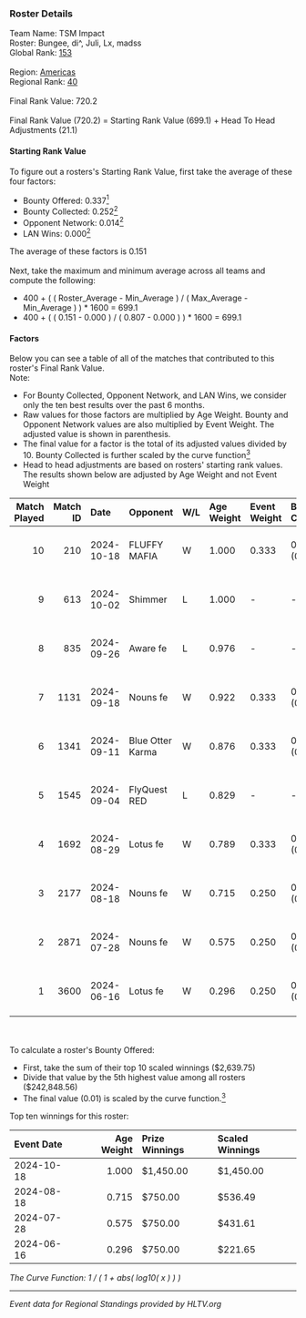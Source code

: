 ### Roster Details<br />
Team Name: TSM Impact<br />
Roster: Bungee, di^, Juli, Lx, madss<br />
Global Rank: [153](../../standings_global_2024_10_30.md)<br />
<br />
Region: [Americas]( ../../standings_americas_2024_10_30.md)<br />
Regional Rank: [40]( ../../standings_americas_2024_10_30.md)<br />
<br />
Final Rank Value:  720.2<br />
<br />
Final Rank Value (720.2) = Starting Rank Value (699.1) + Head To Head Adjustments (21.1)<br />

#### Starting Rank Value<br />
To figure out a rosters's Starting Rank Value, first take the average of these four factors:<br />
- Bounty Offered: 0.337[<sup>1</sup>](#table2)
- Bounty Collected: 0.252[<sup>2</sup>](#table1)
- Opponent Network: 0.014[<sup>2</sup>](#table1)
- LAN Wins: 0.000[<sup>2</sup>](#table1)

The average of these factors is 0.151<br />
<br />
Next, take the maximum and minimum average across all teams and compute the following:<br />
- 400 + ( ( Roster_Average - Min_Average ) / ( Max_Average - Min_Average ) ) * 1600 = 699.1
- 400 + ( ( 0.151 - 0.000 ) / ( 0.807 - 0.000 ) ) * 1600 = 699.1


#### Factors<br />
Below you can see a table of all of the matches that contributed to this roster's Final Rank Value.<br />
Note:<br />

- For Bounty Collected, Opponent Network, and LAN Wins, we consider only the ten best results over the past 6 months.
- Raw values for those factors are multiplied by Age Weight. Bounty and Opponent Network values are also multiplied by Event Weight. The adjusted value is shown in parenthesis.
- The final value for a factor is the total of its adjusted values divided by 10. Bounty Collected is further scaled by the curve function[<sup>3</sup>](#curveFunction)
- Head to head adjustments are based on rosters' starting rank values. The results shown below are adjusted by Age Weight and not Event Weight
<span id="table1"></span><br />


| Match Played | Match ID | Date       | Opponent         | W/L | Age Weight | Event Weight | Bounty Collected | Opponent Network | LAN Wins  | H2H Adj. | Roster                           |
| -: | -: | :- | :- | :- | :- | :- | :- | :- | :- | -: | :- |
|           10 |      210 | 2024-10-18 | FLUFFY MAFIA     | W   | 1.000      | 0.333        | 0.008 (0.003)    | 0.159 (0.053)    | 0 (0.000) |    16.52 | Bungee, di^, Juli, Lx, madss     |
|            9 |      613 | 2024-10-02 | Shimmer          | L   | 1.000      | -            | -                | -                | -         |   -15.54 | Bungee, di^, Juli, Lx, madss     |
|            8 |      835 | 2024-09-26 | Aware fe         | L   | 0.976      | -            | -                | -                | -         |   -19.95 | Bungee, di^, Juli, Lx, madss     |
|            7 |     1131 | 2024-09-18 | Nouns fe         | W   | 0.922      | 0.333        | 0.007 (0.002)    | 0.096 (0.029)    | 0 (0.000) |    10.61 | Bungee, di^, Juli, Lx, madss     |
|            6 |     1341 | 2024-09-11 | Blue Otter Karma | W   | 0.876      | 0.333        | 0.005 (0.002)    | 0.061 (0.018)    | 0 (0.000) |    11.22 | empathy, Juli, Lx, madss, phoebe |
|            5 |     1545 | 2024-09-04 | FlyQuest RED     | L   | 0.829      | -            | -                | -                | -         |   -12.91 | empathy, Juli, Lx, madss, phoebe |
|            4 |     1692 | 2024-08-29 | Lotus fe         | W   | 0.789      | 0.333        | 0.005 (0.001)    | 0.030 (0.008)    | 0 (0.000) |     9.68 | empathy, Juli, Lx, madss, phoebe |
|            3 |     2177 | 2024-08-18 | Nouns fe         | W   | 0.715      | 0.250        | 0.007 (0.001)    | 0.096 (0.017)    | 0 (0.000) |     9.44 | empathy, Juli, Lx, madss, phoebe |
|            2 |     2871 | 2024-07-28 | Nouns fe         | W   | 0.575      | 0.250        | 0.007 (0.001)    | 0.096 (0.014)    | 0 (0.000) |     8.04 | empathy, Juli, Lx, madss, phoebe |
|            1 |     3600 | 2024-06-16 | Lotus fe         | W   | 0.296      | 0.250        | 0.005 (0.000)    | 0.030 (0.002)    | 0 (0.000) |     4.03 | abby, empathy, Juli, Lx, madss   |

<br />
<span id="table2"></span><br />
To calculate a roster's Bounty Offered:<br />

- First, take the sum of their top 10 scaled winnings ($2,639.75)
- Divide that value by the 5th highest value among all rosters ($242,848.56)
- The final value (0.01) is scaled by the curve function.[<sup>3</sup>](#curveFunction)

Top ten winnings for this roster:<br />

| Event Date | Age Weight | Prize Winnings | Scaled Winnings |
| :- | -: | :- | :- |
| 2024-10-18 |      1.000 | $1,450.00      | $1,450.00       |
| 2024-08-18 |      0.715 | $750.00        | $536.49         |
| 2024-07-28 |      0.575 | $750.00        | $431.61         |
| 2024-06-16 |      0.296 | $750.00        | $221.65         |


<span id="curveFunction"></span>_The Curve Function: 1 / ( 1 + abs( log10( x ) ) )_<br />

---
_Event data for Regional Standings provided by HLTV.org_<br />
